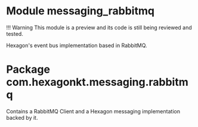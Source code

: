 
# Module messaging_rabbitmq

!!! Warning
    This module is a preview and its code is still being reviewed and tested.

Hexagon's event bus implementation based in RabbitMQ.

# Package com.hexagonkt.messaging.rabbitmq

Contains a RabbitMQ Client and a Hexagon messaging implementation backed by it.
